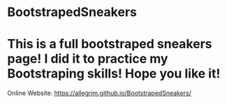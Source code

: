 # BootstrapedSneakers
This is a full bootstraped sneakers page! I did it to practice my Bootstraping skills! Hope you like it! 
=======


Online Website: https://allegrim.github.io/BootstrapedSneakers/
